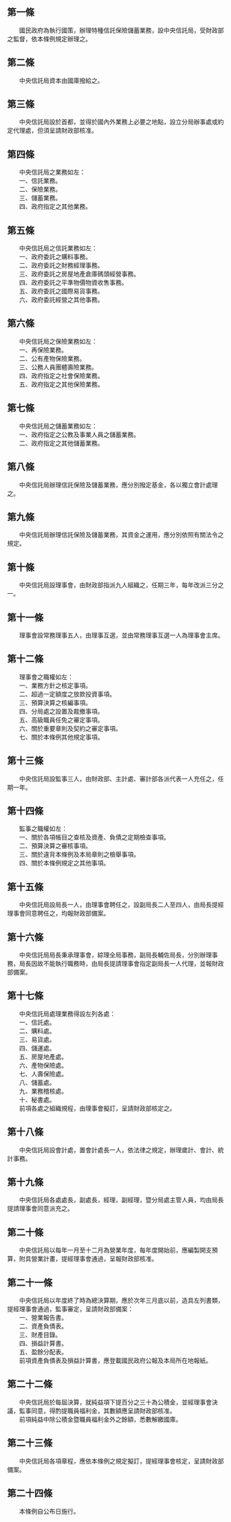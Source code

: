 第一條 
-------
　　國民政府為執行國策，辦理特種信託保險儲蓄業務，設中央信託局，受財政部之監督，依本條例規定辦理之。  


第二條 
-------
　　中央信託局資本由國庫撥給之。  


第三條 
-------
　　中央信託局設於首都，並得於國內外業務上必要之地點，設立分局辦事處或約定代理處，但須呈請財政部核准。  


第四條 
-------
　　中央信託局之業務如左：  
　　一、信託業務。  
　　二、保險業務。  
　　三、儲蓄業務。  
　　四、政府指定之其他業務。  


第五條 
-------
　　中央信託局之信託業務如左：  
　　一、政府委託之購料事務。  
　　二、政府委託之財務經理事務。  
　　三、政府委託之房屋地產倉庫碼頭經營事務。  
　　四、政府委託之平準物價物資收售事務。  
　　五、政府委託之國際易貨事務。  
　　六、政府委託經營之其他事務。  


第六條 
-------
　　中央信託局之保險業務如左：  
　　一、再保險業務。  
　　二、公有產物保險業務。  
　　三、公務人員團體壽險業務。  
　　四、政府指定之社會保險業務。  
　　五、政府指定之其他保險業務。  


第七條 
-------
　　中央信託局之儲蓄業務如左：  
　　一、政府指定之公教及事業人員之儲蓄業務。  
　　二、政府指定之其他儲蓄業務。  


第八條 
-------
　　中央信託局辦理信託保險及儲蓄業務，應分別撥定基金，各以獨立會計處理之。  


第九條 
-------
　　中央信託局辦理信託保險及儲蓄業務，其資金之運用，應分別依照有關法令之規定。  


第十條 
-------
　　中央信託局設理事會，由財政部指派九人組織之，任期三年，每年改派三分之一。  


第十一條 
---------
　　理事會設常務理事五人，由理事互選，並由常務理事互選一人為理事會主席。  


第十二條 
---------
　　理事會之職權如左：  
　　一、業務方針之核定事項。  
　　二、超過一定額度之放款投資事項。  
　　三、預算決算之核編事項。  
　　四、分局處之設置及裁撤事項。  
　　五、高級職員任免之審定事項。  
　　六、關於重要章則及契約之審定事項。  
　　七、關於本條例其他規定事項。  


第十三條 
---------
　　中央信託局設監事三人，由財政部、主計處、審計部各派代表一人充任之，任期一年。  


第十四條 
---------
　　監事之職權如左：  
　　一、關於各項帳目之查核及資產、負債之定期檢查事項。  
　　二、預算決算之審核事項。  
　　三、關於違背本條例及本局章則之檢舉事項。  
　　四、關於本條例規定之其他事項。  


第十五條 
---------
　　中央信託局設局長一人，由理事會聘任之，設副局長二人至四人，由局長提經理事會同意聘任之，均報財政部備案。  


第十六條 
---------
　　中央信託局局長秉承理事會，綜理全局事務，副局長輔佐局長，分別辦理事務，局長因故不能執行職務時，由局長提請理事會指定副局長一人代理，並報財政部備案。  


第十七條 
---------
　　中央信託局處理業務得設左列各處：  
　　一、信託處。  
　　二、購料處。  
　　三、易貨處。  
　　四、儲運處。  
　　五、房屋地產處。  
　　六、產物保險處。  
　　七、人壽保險處。  
　　八、儲蓄處。  
　　九、業務稽核處。  
　　十、秘書處。  
　　前項各處之組織規程，由理事會擬訂，呈請財政部核定之。  


第十八條 
---------
　　中央信託局設會計處，置會計處長一人，依法律之規定，辦理歲計、會計、統計事務。  


第十九條 
---------
　　中央信託局各處處長，副處長，經理，副經理，暨分局處主管人員，均由局長提請理事會同意派充之。  


第二十條 
---------
　　中央信託局以每年一月至十二月為營業年度，每年度開始前，應編製開支預算，附具營業計畫，提經理事會通過，呈報財政部核准。  


第二十一條 
-----------
　　中央信託局以年度終了時為總決算期，應於次年三月底以前，造具左列書類，提經理事會通過，監事審定，呈請財政部備案：  
　　一、營業報告書。  
　　二、資產負債表。  
　　三、財產目錄。  
　　四、損益計算書。  
　　五、盈餘分配表。  
　　前項資產負債表及損益計算書，應登載國民政府公報及本局所在地報紙。  


第二十二條 
-----------
　　中央信託局於每屆決算，就純益項下提百分之三十為公積金，並經理事會決議，監事同意，得酌提職員福利金，其數額應呈請財政部核准。  
　　前項純益中除公積金暨職員福利金外之餘額，悉數解繳國庫。  


第二十三條 
-----------
　　中央信託局各項章程，應依本條例之規定擬訂，提經理事會核定，呈請財政部備案。  


第二十四條 
-----------
　　本條例自公布日施行。